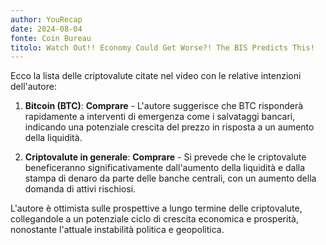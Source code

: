 ```yaml
---
author: YouRecap
date: 2024-08-04
fonte: Coin Bureau
titolo: Watch Out!! Economy Could Get Worse?! The BIS Predicts This!
---
```


Ecco la lista delle criptovalute citate nel video con le relative intenzioni dell'autore:

1. **Bitcoin (BTC)**: **Comprare** - L'autore suggerisce che BTC risponderà rapidamente a interventi di emergenza come i salvataggi bancari, indicando una potenziale crescita del prezzo in risposta a un aumento della liquidità.

2. **Criptovalute in generale**: **Comprare** - Si prevede che le criptovalute beneficeranno significativamente dall'aumento della liquidità e dalla stampa di denaro da parte delle banche centrali, con un aumento della domanda di attivi rischiosi.

L'autore è ottimista sulle prospettive a lungo termine delle criptovalute, collegandole a un potenziale ciclo di crescita economica e prosperità, nonostante l'attuale instabilità politica e geopolitica.
